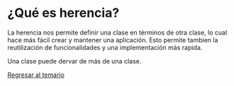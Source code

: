 # ¿Qué es herencia?

La herencia nos permite definir una clase en términos de otra clase, lo cual hace más fácil crear y mantener una aplicación. Esto permite tambien la reutilización de funcionalidades y una implementación más rapida.

Una clase puede dervar de más de una clase.

[Regresar al temario](../../Temario.md)